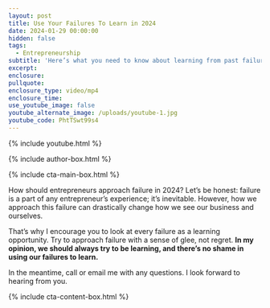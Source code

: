 ```yaml
---
layout: post
title: Use Your Failures To Learn in 2024
date: 2024-01-29 00:00:00
hidden: false
tags:
  - Entrepreneurship
subtitle: 'Here’s what you need to know about learning from past failures. '
excerpt:
enclosure:
pullquote:
enclosure_type: video/mp4
enclosure_time:
use_youtube_image: false
youtube_alternate_image: /uploads/youtube-1.jpg
youtube_code: PhtTSwt99s4
---
```

{% include youtube.html %}

{% include author-box.html %}

{% include cta-main-box.html %}

How should entrepreneurs approach failure in 2024? Let’s be honest: failure is a part of any entrepreneur’s experience; it’s inevitable. However, how we approach this failure can drastically change how we see our business and ourselves.&nbsp;

That’s why I encourage you to look at every failure as a learning opportunity. Try to approach failure with a sense of glee, not regret. **In my opinion, we should always try to be learning, and there’s no shame in using our failures to learn.**&nbsp;

In the meantime, call or email me with any questions. I look forward to hearing from you.

{% include cta-content-box.html %}